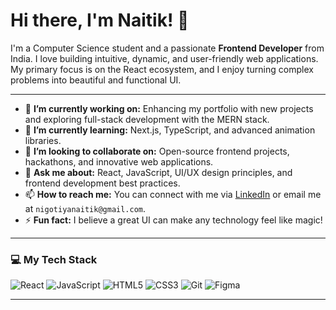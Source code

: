 # Hi there, I'm Naitik! 👋

I'm a Computer Science student and a passionate **Frontend Developer** from India. I love building intuitive, dynamic, and user-friendly web applications. My primary focus is on the React ecosystem, and I enjoy turning complex problems into beautiful and functional UI.

---

* 🔭 **I’m currently working on:** Enhancing my portfolio with new projects and exploring full-stack development with the MERN stack.
* 🌱 **I’m currently learning:** Next.js, TypeScript, and advanced animation libraries.
* 👯 **I’m looking to collaborate on:** Open-source frontend projects, hackathons, and innovative web applications.
* 💬 **Ask me about:** React, JavaScript, UI/UX design principles, and frontend development best practices.
* 📫 **How to reach me:** You can connect with me via [LinkedIn](https://www.linkedin.com/in/naitik-nigotiya/) or email me at `nigotiyanaitik@gmail.com`.
* ⚡ **Fun fact:** I believe a great UI can make any technology feel like magic!

---

### 💻 My Tech Stack

![React](https://img.shields.io/badge/react-%2320232a.svg?style=for-the-badge&logo=react&logoColor=%2361DAFB)
![JavaScript](https://img.shields.io/badge/javascript-%23323330.svg?style=for-the-badge&logo=javascript&logoColor=%23F7DF1E)
![HTML5](https://img.shields.io/badge/html5-%23E34F26.svg?style=for-the-badge&logo=html5&logoColor=white)
![CSS3](https://img.shields.io/badge/css3-%231572B6.svg?style=for-the-badge&logo=css3&logoColor=white)
![Git](https://img.shields.io/badge/git-%23F05033.svg?style=for-the-badge&logo=git&logoColor=white)
![Figma](https://img.shields.io/badge/figma-%23F24E1E.svg?style=for-the-badge&logo=figma&logoColor=white)

---
